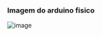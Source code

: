 ### Imagem do arduino fisico 

![image](https://github.com/user-attachments/assets/889d0f79-0a16-4757-88a3-c23f40326563)
